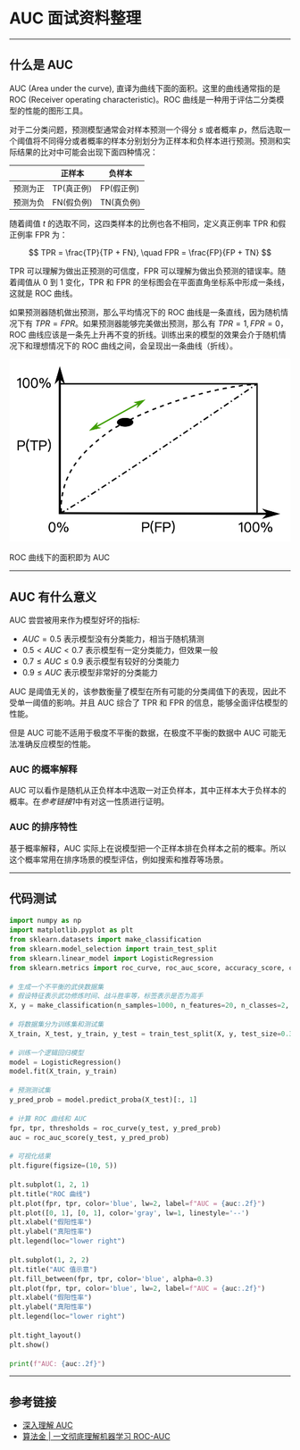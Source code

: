 
# AUC 面试资料整理

---

## 什么是 AUC

AUC (Area under the curve), 直译为曲线下面的面积。这里的曲线通常指的是 ROC (Receiver operating characteristic)。ROC 曲线是一种用于评估二分类模型的性能的图形工具。

对于二分类问题，预测模型通常会对样本预测一个得分 $s$ 或者概率 $p$，然后选取一个阈值将不同得分或者概率的样本分别划分为正样本和负样本进行预测。预测和实际结果的比对中可能会出现下面四种情况：

|          | 正样本     | 负样本     |
| -------- | ---------- | ---------- |
| 预测为正 | TP(真正例) | FP(假正例) |
| 预测为负 | FN(假负例) | TN(真负例) |

随着阈值 $t$ 的选取不同，这四类样本的比例也各不相同，定义真正例率 TPR 和假正例率 FPR 为：

$$
TPR = \frac{TP}{TP + FN}, \quad FPR = \frac{FP}{FP + TN}
$$

TPR 可以理解为做出正预测的可信度，FPR 可以理解为做出负预测的错误率。随着阈值从 $0$ 到 $1$ 变化，TPR 和 FPR 的坐标图会在平面直角坐标系中形成一条线，这就是 ROC 曲线。

如果预测器随机做出预测，那么平均情况下的 ROC 曲线是一条直线，因为随机情况下有 $TPR = FPR$。如果预测器能够完美做出预测，那么有 $TPR = 1, FPR = 0$，ROC 曲线应该是一条先上升再不变的折线。训练出来的模型的效果会介于随机情况下和理想情况下的 ROC 曲线之间，会呈现出一条曲线（折线）。

![](./assets/roc.png)

ROC 曲线下的面积即为 AUC

---

## AUC 有什么意义

AUC 尝尝被用来作为模型好坏的指标:

- $AUC = 0.5$ 表示模型没有分类能力，相当于随机猜测
- $0.5 < AUC < 0.7$ 表示模型有一定分类能力，但效果一般
- $0.7 \le AUC \le 0.9$ 表示模型有较好的分类能力
- $0.9 \le AUC$ 表示模型非常好的分类能力

AUC 是阈值无关的，该参数衡量了模型在所有可能的分类阈值下的表现，因此不受单一阈值的影响。并且 AUC 综合了 TPR 和 FPR 的信息，能够全面评估模型的性能。

但是 AUC 可能不适用于极度不平衡的数据，在极度不平衡的数据中 AUC 可能无法准确反应模型的性能。

### AUC 的概率解释

AUC 可以看作是随机从正负样本中选取一对正负样本，其中正样本大于负样本的概率。在*参考链接1*中有对这一性质进行证明。

### AUC 的排序特性

基于概率解释，AUC 实际上在说模型把一个正样本排在负样本之前的概率。所以这个概率常用在排序场景的模型评估，例如搜索和推荐等场景。

---

## 代码测试

```python
import numpy as np
import matplotlib.pyplot as plt
from sklearn.datasets import make_classification
from sklearn.model_selection import train_test_split
from sklearn.linear_model import LogisticRegression
from sklearn.metrics import roc_curve, roc_auc_score, accuracy_score, confusion_matrix

# 生成一个不平衡的武侠数据集
# 假设特征表示武功修炼时间、战斗胜率等，标签表示是否为高手
X, y = make_classification(n_samples=1000, n_features=20, n_classes=2, weights=[0.9, 0.1], random_state=42)

# 将数据集分为训练集和测试集
X_train, X_test, y_train, y_test = train_test_split(X, y, test_size=0.3, random_state=42)

# 训练一个逻辑回归模型
model = LogisticRegression()
model.fit(X_train, y_train)

# 预测测试集
y_pred_prob = model.predict_proba(X_test)[:, 1]

# 计算 ROC 曲线和 AUC
fpr, tpr, thresholds = roc_curve(y_test, y_pred_prob)
auc = roc_auc_score(y_test, y_pred_prob)

# 可视化结果
plt.figure(figsize=(10, 5))

plt.subplot(1, 2, 1)
plt.title("ROC 曲线")
plt.plot(fpr, tpr, color='blue', lw=2, label=f"AUC = {auc:.2f}")
plt.plot([0, 1], [0, 1], color='gray', lw=1, linestyle='--')
plt.xlabel("假阳性率")
plt.ylabel("真阳性率")
plt.legend(loc="lower right")

plt.subplot(1, 2, 2)
plt.title("AUC 值示意")
plt.fill_between(fpr, tpr, color='blue', alpha=0.3)
plt.plot(fpr, tpr, color='blue', lw=2, label=f"AUC = {auc:.2f}")
plt.xlabel("假阳性率")
plt.ylabel("真阳性率")
plt.legend(loc="lower right")

plt.tight_layout()
plt.show()

print(f"AUC: {auc:.2f}")

```

---

## 参考链接

- [深入理解 AUC](https://tracholar.github.io/machine-learning/2018/01/26/auc.html)
- [算法金 | 一文彻底理解机器学习 ROC-AUC](https://www.cnblogs.com/suanfajin/p/18241546)
